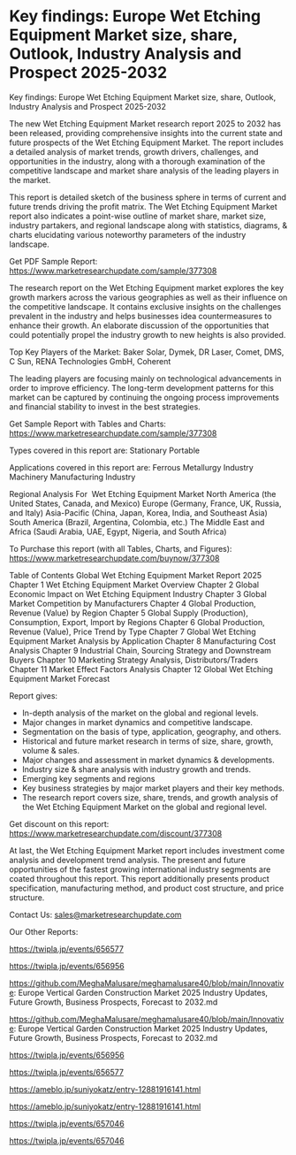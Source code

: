 # Key findings: Europe Wet Etching Equipment Market size, share, Outlook, Industry Analysis and Prospect 2025-2032

Key findings: Europe Wet Etching Equipment Market size, share, Outlook, Industry Analysis and Prospect 2025-2032

The new Wet Etching Equipment Market research report 2025 to 2032 has been released, providing comprehensive insights into the current state and future prospects of the Wet Etching Equipment Market. The report includes a detailed analysis of market trends, growth drivers, challenges, and opportunities in the industry, along with a thorough examination of the competitive landscape and market share analysis of the leading players in the market.

This report is detailed sketch of the business sphere in terms of current and future trends driving the profit matrix. The Wet Etching Equipment Market report also indicates a point-wise outline of market share, market size, industry partakers, and regional landscape along with statistics, diagrams, & charts elucidating various noteworthy parameters of the industry landscape.

Get PDF Sample Report: https://www.marketresearchupdate.com/sample/377308

The research report on the Wet Etching Equipment market explores the key growth markers across the various geographies as well as their influence on the competitive landscape. It contains exclusive insights on the challenges prevalent in the industry and helps businesses idea countermeasures to enhance their growth. An elaborate discussion of the opportunities that could potentially propel the industry growth to new heights is also provided.

Top Key Players of the Market:
Baker Solar, Dymek, DR Laser, Comet, DMS, C Sun, RENA Technologies GmbH, Coherent


The leading players are focusing mainly on technological advancements in order to improve efficiency. The long-term development patterns for this market can be captured by continuing the ongoing process improvements and financial stability to invest in the best strategies.

Get Sample Report with Tables and Charts: https://www.marketresearchupdate.com/sample/377308

Types covered in this report are:
Stationary
Portable


Applications covered in this report are:
Ferrous Metallurgy Industry
Machinery Manufacturing Industry


Regional Analysis For  Wet Etching Equipment Market
North America (the United States, Canada, and Mexico)
Europe (Germany, France, UK, Russia, and Italy)
Asia-Pacific (China, Japan, Korea, India, and Southeast Asia)
South America (Brazil, Argentina, Colombia, etc.)
The Middle East and Africa (Saudi Arabia, UAE, Egypt, Nigeria, and South Africa)

To Purchase this report (with all Tables, Charts, and Figures): https://www.marketresearchupdate.com/buynow/377308

Table of Contents
Global Wet Etching Equipment Market Report 2025
Chapter 1 Wet Etching Equipment Market Overview
Chapter 2 Global Economic Impact on Wet Etching Equipment Industry
Chapter 3 Global Market Competition by Manufacturers
Chapter 4 Global Production, Revenue (Value) by Region
Chapter 5 Global Supply (Production), Consumption, Export, Import by Regions
Chapter 6 Global Production, Revenue (Value), Price Trend by Type
Chapter 7 Global Wet Etching Equipment Market Analysis by Application
Chapter 8 Manufacturing Cost Analysis
Chapter 9 Industrial Chain, Sourcing Strategy and Downstream Buyers
Chapter 10 Marketing Strategy Analysis, Distributors/Traders
Chapter 11 Market Effect Factors Analysis
Chapter 12 Global Wet Etching Equipment Market Forecast

Report gives:

- In-depth analysis of the market on the global and regional levels.
- Major changes in market dynamics and competitive landscape.
- Segmentation on the basis of type, application, geography, and others.
- Historical and future market research in terms of size, share, growth, volume & sales.
- Major changes and assessment in market dynamics & developments.
- Industry size & share analysis with industry growth and trends.
- Emerging key segments and regions
- Key business strategies by major market players and their key methods.
- The research report covers size, share, trends, and growth analysis of the Wet Etching Equipment Market on the global and regional level.

Get discount on this report: https://www.marketresearchupdate.com/discount/377308

At last, the Wet Etching Equipment Market report includes investment come analysis and development trend analysis. The present and future opportunities of the fastest growing international industry segments are coated throughout this report. This report additionally presents product specification, manufacturing method, and product cost structure, and price structure.

Contact Us:
sales@marketresearchupdate.com

Our Other Reports:

https://twipla.jp/events/656577

https://twipla.jp/events/656956

https://github.com/MeghaMalusare/meghamalusare40/blob/main/Innovative: Europe Vertical Garden Construction Market 2025 Industry Updates, Future Growth, Business Prospects, Forecast to 2032.md

https://github.com/MeghaMalusare/meghamalusare40/blob/main/Innovative: Europe Vertical Garden Construction Market 2025 Industry Updates, Future Growth, Business Prospects, Forecast to 2032.md

https://twipla.jp/events/656956

https://twipla.jp/events/656577

https://ameblo.jp/suniyokatz/entry-12881916141.html

https://ameblo.jp/suniyokatz/entry-12881916141.html

https://twipla.jp/events/657046

https://twipla.jp/events/657046
